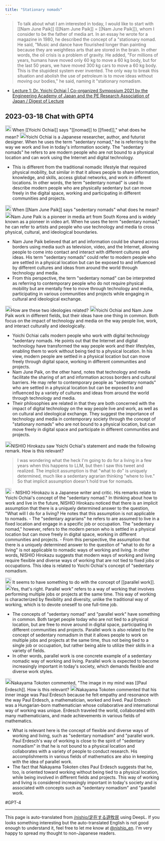 ```yaml
---
title: "Stationary nomads"
---
```


> To talk about what I am interested in today, I would like to start with [[Nam June Paik]] ([[Nam June Paik]] = [[Nam June Paik]]), whom I consider to be the father of media art. In an essay he wrote for a magazine in 1980, he described the concept of a "stationary nomad. He said, "Music and dance have flourished longer than painting because they are weightless arts that are stored in the brain. In other words, the oil crisis is a problem of gravity. He added, "For millions of years, humans have moved only 60 kg to move a 60 kg body, but for the last 50 years, we have moved 300 kg cars to move a 60 kg body. This is the stupidest system ever invented. The only way to break this situation and abolish the use of petroleum is to move ideas without moving our bodies," he said, naming it "stationary nomadism.
- [Lecture 1: Dr. Yoichi Ochiai | Co-organized Symposium 2021 by the Engineering Academy of Japan and the PE Research Association of Japan / Digest of Lecture](https://www.sekitani-lab.com/symposium/lecture1/)



## 2023-03-18 Chat with GPT4
<img src='https://scrapbox.io/api/pages/nishio-en/nishio/icon' alt='nishio.icon' height="19.5"/> When [[Yoichi Ochiai]] says "[[nomad]] to [[fixed]]," what does he mean?
<img src='https://scrapbox.io/api/pages/nishio-en/gpt/icon' alt='gpt.icon' height="19.5"/>Yoichi Ochiai is a Japanese researcher, author, and futurist designer. When he uses the term "sedentary nomad," he is referring to the way we work and live in today's information society. The "sedentary nomads" he refers to are modern people who are not bound to a physical location and can work using the Internet and digital technology.
- This is different from the traditional nomadic lifestyle that required physical mobility, but similar in that it allows people to share information, knowledge, and skills, access global networks, and work in different locations. In other words, the term "sedentary nomad" is used to describe modern people who are physically sedentary but can move freely in the digital space, working and participating in different communities and projects.

<img src='https://scrapbox.io/api/pages/nishio-en/nishio/icon' alt='nishio.icon' height="19.5"/> When [[Nam June Paik]] says "sedentary nomads" what does he mean?
<img src='https://scrapbox.io/api/pages/nishio-en/gpt/icon' alt='gpt.icon' height="19.5"/>Nam June Paik is a pioneer in media art from South Korea and is widely known as a pioneer in video art. When he uses the term "sedentary nomad," he can refer to artists and people who use technology and media to cross physical, cultural, and ideological boundaries.
- Nam June Paik believed that art and information could be shared across borders using media such as television, video, and the Internet, allowing people to come into contact and interact with different cultures and ideas. His term "sedentary nomads" could refer to modern people who are settled in a physical location but can be exposed to and influenced by different cultures and ideas from around the world through technology and media.
- From this perspective, the term "sedentary nomad" can be interpreted as referring to contemporary people who do not require physical mobility but are mentally free to move through technology and media, participating in various communities and projects while engaging in cultural and ideological exchange.

<img src='https://scrapbox.io/api/pages/nishio-en/nishio/icon' alt='nishio.icon' height="19.5"/>How are these two ideologies related?
<img src='https://scrapbox.io/api/pages/nishio-en/gpt/icon' alt='gpt.icon' height="19.5"/>Yoichi Ochiai and Nam June Paik work in different fields, but their ideas have one thing in common. Both focus on the impact of technology and media on the way people live, work, and interact culturally and ideologically.
- Yoichi Ochiai calls modern people who work with digital technology "sedentary nomads. He points out that the Internet and digital technology have transformed the way people work and their lifestyles, enabling them to work without being tied to a physical location. In his view, modern people are settled in a physical location but can move freely through digital space, working in different communities and projects.
- Nam June Paik, on the other hand, notes that technology and media facilitate the sharing of art and information across borders and cultural barriers. He may refer to contemporary people as "sedentary nomads" who are settled in a physical location but can be exposed to and influenced by a variety of cultures and ideas from around the world through technology and media.
- Their philosophies are related in that they are both concerned with the impact of digital technology on the way people live and work, as well as on cultural and ideological exchange. They suggest the importance of technology and media in contemporary society through the concept of "stationary nomads" who are not bound to a physical location, but can move freely in digital space and participate in different communities and projects.

<img src='https://scrapbox.io/api/pages/nishio-en/nishio/icon' alt='nishio.icon' height="19.5"/>NISHIO Hirokazu saw Yoichi Ochiai's statement and made the following remark. How is this relevant?
> I was wondering what the heck I'm going to do for a living in a few years when this happens to LLM, but then I saw this tweet and realized. The implicit assumption is that "what to do" is uniquely determined, much like a sedentary agrarian thinking "where to live." So that implicit assumption doesn't hold true for nomads.
<img src='https://scrapbox.io/api/pages/nishio-en/gpt/icon' alt='gpt.icon' height="19.5"/>
- NISHIO Hirokazu is a Japanese writer and critic. His remarks relate to Yoichi Ochiai's concept of the "sedentary nomad." In thinking about how to work and live in the future, NISHIO Hirokazu noticed that there is an implicit assumption that there is a uniquely determined answer to the question, "What will I do for a living? He notes that this assumption is not applicable to nomads.
- The "sedentary agrarians" he refers to are assumed to live in a fixed location and engage in a specific job or occupation. The "sedentary nomad," however, refers to the modern person who is settled in a physical location but can move freely in digital space, working in different communities and projects.
- From this perspective, the assumption that there is a uniquely determined answer to the question of "what to do for a living" is not applicable to nomadic ways of working and living. In other words, NISHIO Hirokazu suggests that modern ways of working and living require flexible and diverse ways of working that are not tied to fixed jobs or occupations. This idea is related to Yoichi Ochiai's concept of "sedentary nomadism.

<img src='https://scrapbox.io/api/pages/nishio-en/nishio/icon' alt='nishio.icon' height="19.5"/> It seems to have something to do with the concept of [[parallel work]].
<img src='https://scrapbox.io/api/pages/nishio-en/gpt/icon' alt='gpt.icon' height="19.5"/>Yes, that's right. Parallel work" refers to a way of working that involves performing multiple jobs or projects at the same time. This way of working is characterized by flexibility and diversity, unlike the traditional way of working, which is to devote oneself to one full-time job.
- The concepts of "sedentary nomad" and "parallel work" have something in common. Both target people today who are not tied to a physical location, but are free to move around in digital space, participating in different communities and projects. Parallel work is also related to the concept of sedentary nomadism in that it allows people to work on multiple jobs and projects at the same time, thus not being tied to a single job or occupation, but rather being able to utilize their skills in a variety of fields.
- In other words, parallel work is one concrete example of a sedentary nomadic way of working and living. Parallel work is expected to become increasingly important in today's society, which demands flexible and diverse work styles.

<img src='https://scrapbox.io/api/pages/nishio-en/nishio/icon' alt='nishio.icon' height="19.5"/>Nakayama Tokoten commented, "The image in my mind was [[Paul Erdesch]]. How is this relevant?
<img src='https://scrapbox.io/api/pages/nishio-en/gpt/icon' alt='gpt.icon' height="19.5"/>Nakayama Tokoten commented that his inner image was Paul Erdesch because he felt empathy and resonance with the way Paul Erdesch, a mathematician, worked and lived. Paul Erdesch was a Hungarian-born mathematician whose collaborative and international way of working was unique. Erdesch traveled the world, collaborated with many mathematicians, and made achievements in various fields of mathematics.
- What is relevant here is the concept of flexible and diverse ways of working and living, such as "sedentary nomadism" and "parallel work. Paul Erdesch's way of working is close to the spirit of "sedentary nomadism" in that he is not bound to a physical location and collaborates with a variety of people to conduct research. His accomplishments in various fields of mathematics are also in keeping with the idea of parallel work.
- The fact that Nakayama Tokoten cites Paul Erdesch suggests that he, too, is oriented toward working without being tied to a physical location, while being involved in different fields and projects. This way of working and living is considered increasingly important in today's society and is associated with concepts such as "sedentary nomadism" and "parallel work.

#GPT-4

---
This page is auto-translated from [/nishio/定在する遊牧民](https://scrapbox.io/nishio/定在する遊牧民) using DeepL. If you looks something interesting but the auto-translated English is not good enough to understand it, feel free to let me know at [@nishio_en](https://twitter.com/nishio_en). I'm very happy to spread my thought to non-Japanese readers.